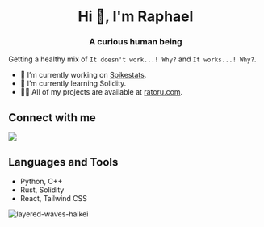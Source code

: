 <h1 align="center">Hi 👋, I'm Raphael</h1>
<h3 align="center">A curious human being</h3>

Getting a healthy mix of `It doesn't work...! Why?` and `It works...! Why?`.

- 🔭 I’m currently working on [Spikestats](https://spikestats.ratoru.com/).
- 🌱 I’m currently learning Solidity.
- 👨‍💻 All of my projects are available at [ratoru.com](https://ratoru.com/).

## Connect with me

<p align="left">
    <a href="https://linkedin.com/in/ratoru" target="blank"><img src="https://img.icons8.com/clouds/100/000000/linkedin.png"/></a>
</p>

## Languages and Tools

- Python, C++
- Rust, Solidity
- React, Tailwind CSS


![layered-waves-haikei](https://user-images.githubusercontent.com/44789473/145100955-1c4dffac-4ed7-4ef1-ae12-65db6b628a2a.png)
